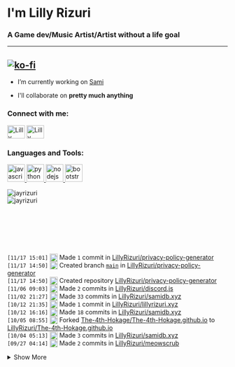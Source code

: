 # I'm Lilly Rizuri #
### A Game dev/Music Artist/Artist without a life goal ###
---
[![ko-fi](https://ko-fi.com/img/githubbutton_sm.svg)](https://ko-fi.com/J3J25996L)
---
- I’m currently working on [Sami](https://samidb.xyz/)

- I'll collaborate on **pretty much anything**

<p align="left">
<h3 align="left">Connect with me:</h3>
<a href="https://twitter.com/lillyrizuri" target="blank"><img align="center" src="https://cdn.jsdelivr.net/npm/simple-icons@3.0.1/icons/twitter.svg" alt="Lilly Rizuri" height="30" width="40" /></a>
<a href="https://www.youtube.com/c/lillyrizuri" target="blank"><img align="center" src="https://cdn.jsdelivr.net/npm/simple-icons@3.0.1/icons/youtube.svg" alt="Lilly Rizuri" height="30" width="40" /></a>
</p>

<h3 align="left">
  Languages and Tools:
</h3>
<p align="left">
  <a href="https://developer.mozilla.org/en-US/docs/Web/JavaScript" target="_blank">
    <img src="https://upload.wikimedia.org/wikipedia/commons/6/6a/JavaScript-logo.png" alt="javascript" width="40" height="40"/>
  </a>
  <a href="https://www.python.org" target="_blank">
    <img src="http://clipart-library.com/images_k/python-logo-transparent/python-logo-transparent-5.png" alt="python" width="40" height="40"/>
  </a>
  <a href="https://nodejs.org" target="_blank">
    <img src="https://nodejs.org/static/images/logo-hexagon.png" alt="nodejs" width="40" height="40"/>
  </a>
  <a href="https://getbootstrap.com" target="_blank">
    <img src="https://cdn.freebiesupply.com/logos/large/2x/bootstrap-4-logo-png-transparent.png" alt="bootstrap" width="40" height="40"/>
  </a>
</p>

<p>
  <img align="center" src="https://github-readme-stats.vercel.app/api?username=lillyrizuri&theme=nord&show_icons=true" alt="jayrizuri" />
  <br>
  <img align="left" src="https://github-readme-stats.vercel.app/api/top-langs/?username=lillyrizuri&theme=nord&layout=compact" alt="jayrizuri" />
</p>
<br />  
<br />  
<br />  
<br />  
<br />  
<br />  

 <!--START_SECTION:activity-->
`[11/17 15:01]` <img alt="📝" src="https://github.com/cheesits456/github-activity-readme/raw/master/icons/commit.png" align="top" height="18"> Made `1` commit in [LillyRizuri/privacy-policy-generator](https://github.com/LillyRizuri/privacy-policy-generator)  
`[11/17 14:50]` <img alt="📂" src="https://github.com/cheesits456/github-activity-readme/raw/master/icons/create-branch.png" align="top" height="18"> Created branch [`main`](https://github.com/LillyRizuri/privacy-policy-generator/tree/main) in [LillyRizuri/privacy-policy-generator](https://github.com/LillyRizuri/privacy-policy-generator)  
`[11/17 14:50]` <img alt="➕" src="https://github.com/cheesits456/github-activity-readme/raw/master/icons/create-repo.png" align="top" height="18"> Created repository [LillyRizuri/privacy-policy-generator](https://github.com/LillyRizuri/privacy-policy-generator)  
`[11/06 09:03]` <img alt="📝" src="https://github.com/cheesits456/github-activity-readme/raw/master/icons/commit.png" align="top" height="18"> Made `2` commits in [LillyRizuri/discord.js](https://github.com/LillyRizuri/discord.js)  
`[11/02 21:27]` <img alt="📝" src="https://github.com/cheesits456/github-activity-readme/raw/master/icons/commit.png" align="top" height="18"> Made `33` commits in [LillyRizuri/samidb.xyz](https://github.com/LillyRizuri/samidb.xyz)  
`[10/12 21:35]` <img alt="📝" src="https://github.com/cheesits456/github-activity-readme/raw/master/icons/commit.png" align="top" height="18"> Made `1` commit in [LillyRizuri/lillyrizuri.xyz](https://github.com/LillyRizuri/lillyrizuri.xyz)  
`[10/12 16:16]` <img alt="📝" src="https://github.com/cheesits456/github-activity-readme/raw/master/icons/commit.png" align="top" height="18"> Made `18` commits in [LillyRizuri/samidb.xyz](https://github.com/LillyRizuri/samidb.xyz)  
`[10/05 08:55]` <img alt="🍴" src="https://github.com/cheesits456/github-activity-readme/raw/master/icons/fork.png" align="top" height="18"> Forked [The-4th-Hokage/The-4th-Hokage.github.io](https://github.com/The-4th-Hokage/The-4th-Hokage.github.io) to [LillyRizuri/The-4th-Hokage.github.io](https://github.com/LillyRizuri/The-4th-Hokage.github.io)  
`[10/04 05:13]` <img alt="📝" src="https://github.com/cheesits456/github-activity-readme/raw/master/icons/commit.png" align="top" height="18"> Made `3` commits in [LillyRizuri/samidb.xyz](https://github.com/LillyRizuri/samidb.xyz)  
`[09/27 04:14]` <img alt="📝" src="https://github.com/cheesits456/github-activity-readme/raw/master/icons/commit.png" align="top" height="18"> Made `2` commits in [LillyRizuri/meowscrub](https://github.com/LillyRizuri/meowscrub)  

<details><summary>Show More</summary>

`[09/27 02:56]` <img alt="🍴" src="https://github.com/cheesits456/github-activity-readme/raw/master/icons/fork.png" align="top" height="18"> Forked [scrubthispie/meowscrub](https://github.com/scrubthispie/meowscrub) to [LillyRizuri/meowscrub](https://github.com/LillyRizuri/meowscrub)  
`[09/20 00:44]` <img alt="📝" src="https://github.com/cheesits456/github-activity-readme/raw/master/icons/commit.png" align="top" height="18"> Made `5` commits in [LillyRizuri/lillyrizuri.xyz](https://github.com/LillyRizuri/lillyrizuri.xyz)  

</details>
<!--END_SECTION:activity-->

